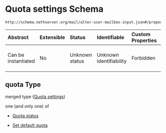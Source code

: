 # Quota settings Schema

```txt
http://schema.nethserver.org/mail/alter-user-mailbox-input.json#/properties/quota
```



| Abstract            | Extensible | Status         | Identifiable            | Custom Properties | Additional Properties | Access Restrictions | Defined In                                                                                   |
| :------------------ | :--------- | :------------- | :---------------------- | :---------------- | :-------------------- | :------------------ | :------------------------------------------------------------------------------------------- |
| Can be instantiated | No         | Unknown status | Unknown identifiability | Forbidden         | Allowed               | none                | [alter-user-mailbox-input.json\*](mail/alter-user-mailbox-input.json "open original schema") |

## quota Type

merged type ([Quota settings](alter-user-mailbox-input-properties-quota-settings.md))

one (and only one) of

*   [Quota status](mail-defs-quota-status.md "check type definition")

*   [Set default quota](alter-user-mailbox-input-properties-quota-settings-oneof-set-default-quota.md "check type definition")
